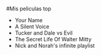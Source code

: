 #Mis peliculas top

- Your Name
- A Silent Voice
- Tucker and Dale vs Evil
- The Secret Life Of Walter Mitty
- Nick and Norah's infinite playlist